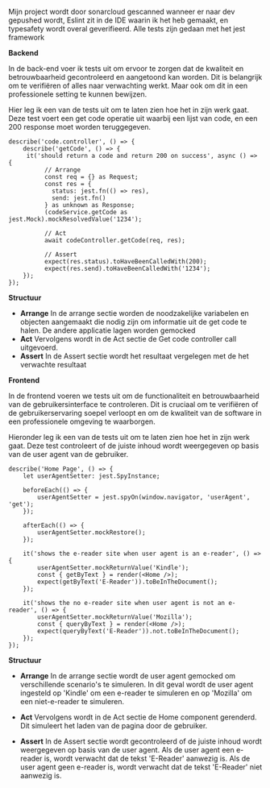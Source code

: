 Mijn project wordt door sonarcloud gescanned wanneer er naar dev gepushed wordt, Eslint zit in de IDE waarin ik het heb gemaakt, en typesafety wordt overal geverifieerd.
Alle tests zijn gedaan met het jest framework

**Backend**

In de back-end voer ik tests uit om ervoor te zorgen dat de kwaliteit en betrouwbaarheid gecontroleerd en aangetoond kan worden. Dit is belangrijk 
om te verifiëren of alles naar verwachting werkt. Maar ook om dit in een professionele setting te kunnen bewijzen.

Hier leg ik een van de tests uit om te laten zien hoe het in zijn werk gaat. Deze test voert een get code operatie uit waarbij een lijst van code, en een 200 response
moet worden teruggegeven.

    describe('code.controller', () => {
        describe('getCode', () => {
         it('should return a code and return 200 on success', async () => {
              // Arrange
              const req = {} as Request;
              const res = {
                status: jest.fn(() => res),
                send: jest.fn()
              } as unknown as Response;
              (codeService.getCode as jest.Mock).mockResolvedValue('1234');

              // Act
              await codeController.getCode(req, res);

              // Assert
              expect(res.status).toHaveBeenCalledWith(200);
              expect(res.send).toHaveBeenCalledWith('1234');
        });
    });

**Structuur**

- **Arrange**
In de arrange sectie worden de noodzakelijke variabelen en objecten aangemaakt
die nodig zijn om informatie uit de get code te halen. De andere applicatie lagen worden gemocked
- **Act** Vervolgens wordt in de Act sectie de Get code controller call uitgevoerd. 
- **Assert** In de Assert sectie wordt het resultaat vergelegen met de het verwachte resultaat

**Frontend**

In de frontend voeren we tests uit om de functionaliteit en betrouwbaarheid van de gebruikersinterface te controleren. Dit is cruciaal om te verifiëren of de gebruikerservaring soepel verloopt en om de kwaliteit van de software in een professionele omgeving te waarborgen.

Hieronder leg ik een van de tests uit om te laten zien hoe het in zijn werk gaat. Deze test controleert of de juiste inhoud wordt weergegeven op basis van de user agent van de gebruiker.

```typescriptreact
describe('Home Page', () => {
    let userAgentSetter: jest.SpyInstance;

    beforeEach(() => {
        userAgentSetter = jest.spyOn(window.navigator, 'userAgent', 'get');
    });

    afterEach(() => {
        userAgentSetter.mockRestore();
    });

    it('shows the e-reader site when user agent is an e-reader', () => {
        userAgentSetter.mockReturnValue('Kindle');
        const { getByText } = render(<Home />);
        expect(getByText('E-Reader')).toBeInTheDocument();
    });

    it('shows the no e-reader site when user agent is not an e-reader', () => {
        userAgentSetter.mockReturnValue('Mozilla');
        const { queryByText } = render(<Home />);
        expect(queryByText('E-Reader')).not.toBeInTheDocument();
    });
});
```

**Structuur**

- **Arrange**
  In de arrange sectie wordt de user agent gemocked om verschillende scenario's te simuleren. In dit geval wordt de user agent ingesteld op 'Kindle' om een e-reader te simuleren en op 'Mozilla' om een niet-e-reader te simuleren.

- **Act**
  Vervolgens wordt in de Act sectie de Home component gerenderd. Dit simuleert het laden van de pagina door de gebruiker.

- **Assert**
  In de Assert sectie wordt gecontroleerd of de juiste inhoud wordt weergegeven op basis van de user agent. Als de user agent een e-reader is, wordt verwacht dat de tekst 'E-Reader' aanwezig is. Als de user agent geen e-reader is, wordt verwacht dat de tekst 'E-Reader' niet aanwezig is.

